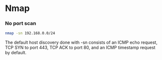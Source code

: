 # Nmap

### No port scan
```bash
nmap -sn 192.168.0.0/24
```
The default host discovery done with -sn consists of an ICMP echo request, TCP SYN to port 443, TCP ACK to port 80, and an ICMP timestamp request by default.
